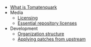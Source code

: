 * [What is Tomatenquark](README.md)
* Media
  * [Licensing](media/LICENSING.md.md)
  * [Essential repository licenses](media/ESSENTIAL_MEDIA.md.md)
* Development
  * [Organization structure](development/ORGANIZATION.md)
  * [Applying patches from upstream](development/UPSTREAM_PATCHES.md)

